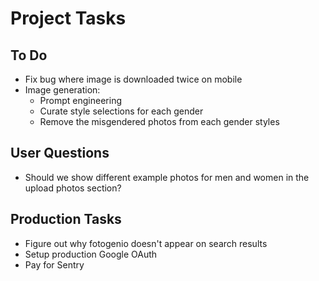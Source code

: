 # Project Tasks

## To Do
- Fix bug where image is downloaded twice on mobile
- Image generation:
  - Prompt engineering
  - Curate style selections for each gender
  - Remove the misgendered photos from each gender styles

## User Questions
- Should we show different example photos for men and women in the upload photos section?

## Production Tasks
- Figure out why fotogenio doesn't appear on search results
- Setup production Google OAuth
- Pay for Sentry
